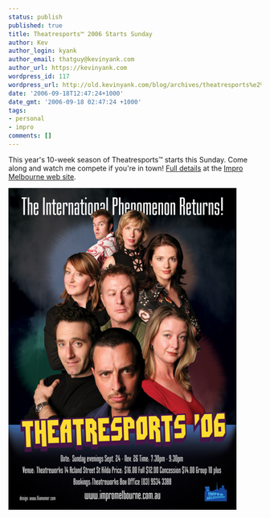```yaml
---
status: publish
published: true
title: Theatresports™ 2006 Starts Sunday
author: Kev
author_login: kyank
author_email: thatguy@kevinyank.com
author_url: https://kevinyank.com
wordpress_id: 117
wordpress_url: http://old.kevinyank.com/blog/archives/theatresports%e2%84%a2-2006-starts-sunday/
date: '2006-09-18T12:47:24+1000'
date_gmt: '2006-09-18 02:47:24 +1000'
tags:
- personal
- impro
comments: []
---
```

<p>This year's 10-week season of Theatresports™ starts this Sunday. Come along and watch me compete if you're in town! <a href="http://www.impromelbourne.com.au/Feature.php?page=Shows&ContentID=80">Full details</a> at the <a href="http://www.impromelbourne.com.au/">Impro Melbourne web site</a>.</p>
<p><a href="http://www.impromelbourne.com.au/Feature.php?page=Shows&ContentID=80"><img alt="Theatresports™ 2006 Poster" id="image116" src="/assets/wp-content/uploads/2006/09/TS_06_Poster_web.sized.jpg" /></a></p>
